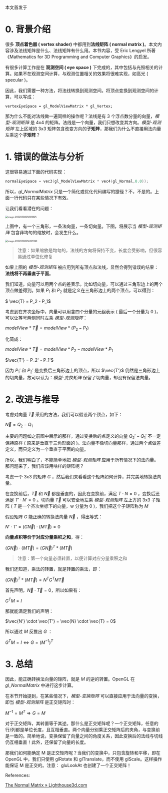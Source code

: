 本文首发于

# 0. 背景介绍

很多 **顶点着色器 ( vertex shader)** 中都用到**法线矩阵 ( normal matrix )**。本文内容涉及法线矩阵是什么、法线矩阵有什么用。本节内容，受 Eric Lengyel 所著《Mathematics for 3D Programming and Computer Graphics》的启发。

有很多计算工作是在 **观测空间 ( eye space )** 下完成的，其中包括与光照相关的计算。如果不在观测空间计算，与观测位置相关的效果将很难实现，如高光 ( specular )。

因此，我们需要一种方法，将法线转换到观测空间。将顶点变换到观测空间的计算，可以写成：

```c_+
vertexEyeSpace = gl_ModelViewMatrix * gl_Vertex;
```

那为什么不能对法线做一遍同样的操作呢？法线是有 3 个浮点数分量的向量，*模型-观测矩阵* 是 4x4 的矩阵。法线是一个向量，我们只想改变其方向。*模型-观测矩阵* 左上区域的 3x3 矩阵包含改变方向的**子矩阵**，那我们为什么不直接用法向量左乘这个**子矩阵**？



# 1. 错误的做法与分析

这很容易通过下面的代码实现：

```c++
normalEyeSpace = vec3(gl_ModelViewMatrix * vec4(gl_Normal,0.0));
```

所以，*gl_NormalMatrix* 只是一个简化或优化代码编写的捷径？不，不是的。上面一行代码只在某些情况下有效。

让我们看看潜在的问题：

<img src="https://www.qiniu.cregskin.com/202203082141882.png" alt="image-20220308214101825" style="zoom:50%;" />

上图中，有一个三角形，一条法向量，一条切向量。下图，将展示当 *模型-观测矩阵* 包含非均匀的缩放时，会发生什么。

<img src="https://www.qiniu.cregskin.com/202203082143414.png" alt="image-20220308214321390" style="zoom:50%;" />

> 注意：如果缩放是均匀的，法线的方向将保持不变，长度会受影响，但很容易通过单位化修复

如果上图的 *模型-观测矩阵* 被应用到所有顶点和法线，显然会得到错误的结果：**法线将不再垂直于平面**。

我们知道，向量可以用两个点的差表示。比如切向量，可以通过三角形边上的两个顶点做差得到。如果 $P_1$ 和 $P_2$ 就是定义在三角形边上的两个顶点，可以得到：

$ \vec{T} = P_2 - P_1$

考虑到在齐次坐标中，向量可以用含四个分量的元组表示 ( 最后一个分量为 0 )，可以让等号两侧同时左乘 *模型-观测矩阵*：

$modelView * \vec{T} = modelView * (P_2 - P_1)$

化简成：

$modelView * \vec{T} = modelView * P_2 - modelView * P_1$

$\vec{T'} = P_2' - P_1'$

因为 $P_1'$ 和 $P_2'$ 是变换后三角形边上的顶点，所以 $\vec{T'}$ 仍然是三角形边上的切向量，故可以认为：*模型-变换矩阵* 保留了切向量，却没有保留法向量。



# 2. 改进与推导

考虑对向量 $\vec{T}$ 采用的方法，我们可以假设两个顶点，如下：

$\vec{N} = Q_2 - Q_1$

主要的问题如之前图中展示的那样，通过变换后的点定义的向量 $Q_2' - Q_1'$ 不一定保持原样 ( 原来是垂直于三角形面的 )。法向量不像切向量那样，通过两个点做差定义，而只定义为一个垂直于平面的向量。



所以，我们明白了，不能简单地把 *模型-观测矩阵* 应用于所有情况下的法向量。那问题来了，我们应该用啥样的矩阵呢？



考虑一个 3x3 的矩阵 $G$ ，然后我们来看看这个矩阵如何计算，并完美地转换法向量。

在变换前后，$\vec{T}$ 和 $\vec{N}$ 都是垂直的，因此在变换前，满足 $T \cdot N = 0$ ，变换后还满足 $T' \cdot N' = 0$ 。切向量 $\vec{T}$ 可以安全地左乘 *模型-观测矩阵* 左上方的 3x3 子矩阵 ( $T$ 是一个齐次坐标下的向量，w 分量为 0 )，我们把这个子矩阵称为 $M$

假设矩阵 $G$ 能正确的转换法向量 $\vec{N}$ ，得出等式：

$N' \cdot T' = (G\vec{N}) \cdot (M\vec{T}) = 0$

**向量点积等价于对应分量乘积之和**，得：

$(G\vec{N}) \cdot (M\vec{T}) = (G\vec{N})^T * (M\vec{T})$

> 注意：第一个向量必须转置，以便计算对应分量乘积之和

我们还知道，乘法的转置，就是转置的乘法，即：

$(G\vec{N})^T * (M\vec{T}) = N^T G^T M \vec{T}$

首先声明，$\vec{N} \cdot \vec{T} = 0$，所以如果有：

$G^T M = I$

那就能满足我们的声明：

$\vec{N'} \cdot \vec{T'} = \vec{N} \cdot \vec{T} = 0$

所以通过 $M$ 反推出 $G$ ：

$G^TM = I \iff G = (M^{-1})^T$



# 3. 总结

因此，能正确转换法向量的矩阵，就是 $M$ 的逆的转置。OpenGL 在 *gl_NormalMatrix* 中进行这步计算。

在本节开始提到，在某些情况下，*模型-变换矩阵* 可以直接应用于法向量的变换，即当 *模型-观测矩阵* 是正交矩阵时：

$M^{-1} = M^T \Longrightarrow G = M$

对于正交矩阵，其转置等于其逆。那什么是正交矩阵呢？一个正交矩阵，任意的行/列都是单位长度，且互相垂直。两个向量分别乘正交矩阵后的夹角，与变换前是一致的。简单地说，变换保留了向量之间的角度关系，因此变换后的法线与切线仍互相垂直！此外，还保留了向量的长度。

那我们如何能确定 M 是正交矩阵呢？当我们的变换中，只包含旋转和平移，即在 OpenGL 中，我们只使用 glRotate 和 glTranslate，而不使用 glScale。这样操作能保证 M 是正交的。注意： gluLookAt 也创建了一个正交矩阵！



References:

[The Normal Matrix » Lighthouse3d.com](http://www.lighthouse3d.com/tutorials/glsl-12-tutorial/the-normal-matrix/)















